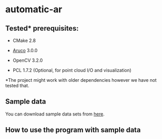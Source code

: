# automatic-ar

## Tested* prerequisites:

* CMake 2.8

* [Aruco](https://www.uco.es/investiga/grupos/ava/node/26) 3.0.0 

* OpenCV 3.2.0

* PCL 1.7.2 (Optional, for point cloud I/O and visualization)

*The project might work with older dependencies however we have not tested that.

## Sample data
You can download sample data sets from [here](https://mega.nz/#F!riAgQY7J!7VbP7yOmsRKvFbkLtdUE1A).

## How to use the program with sample data


